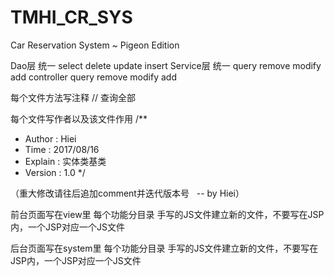 # TMHI_CR_SYS
Car Reservation System ~ Pigeon Edition

Dao层 统一 select   delete   update  insert
Service层 统一  query  remove  modify  add
controller      query  remove  modify  add


每个文件方法写注释
// 查询全部


每个文件写作者以及该文件作用
/**
 * Author   :   Hiei
 * Time     :   2017/08/16
 * Explain  :   实体类基类
 * Version  :   1.0
 */
 
（重大修改请往后追加comment并迭代版本号   -- by Hiei）


 前台页面写在view里
    每个功能分目录
        手写的JS文件建立新的文件，不要写在JSP内，一个JSP对应一个JS文件

 后台页面写在system里
    每个功能分目录
        手写的JS文件建立新的文件，不要写在JSP内，一个JSP对应一个JS文件
